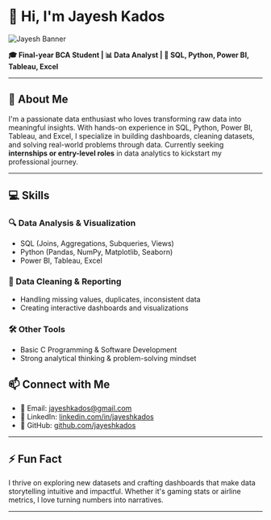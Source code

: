 # 👋 Hi, I'm **Jayesh Kados**

![Jayesh Banner](https://export-download.canva.com/JiSl0/DAGzEOJiSl0/2/0/0001-4165182114535185857.png?X-Amz-Algorithm=AWS4-HMAC-SHA256&X-Amz-Credential=AKIAQYCGKMUH5AO7UJ26%2F20250914%2Fus-east-1%2Fs3%2Faws4_request&X-Amz-Date=20250914T181058Z&X-Amz-Expires=85667&X-Amz-Signature=d10f2bdb2b87f16bac496ce613b24e2585e120bd038f99a33b6a81e077bda8f5&X-Amz-SignedHeaders=host&response-content-disposition=attachment%3B%20filename%2A%3DUTF-8%27%27BLack%2520Minimalist%2520Corporate%2520Staff%2520Identity%2520LinkedIn%2520Banner.png&response-expires=Mon%2C%2015%20Sep%202025%2017%3A58%3A45%20GMT)

**🎓 Final-year BCA Student | 📊 Data Analyst | 🧠 SQL, Python, Power BI, Tableau, Excel**

---

## 🚀 About Me

I'm a passionate data enthusiast who loves transforming raw data into meaningful insights. With hands-on experience in SQL, Python, Power BI, Tableau, and Excel, I specialize in building dashboards, cleaning datasets, and solving real-world problems through data. Currently seeking **internships or entry-level roles** in data analytics to kickstart my professional journey.

---

## 💻 Skills

### 🔍 Data Analysis & Visualization
- SQL (Joins, Aggregations, Subqueries, Views)
- Python (Pandas, NumPy, Matplotlib, Seaborn)
- Power BI, Tableau, Excel

### 🧹 Data Cleaning & Reporting
- Handling missing values, duplicates, inconsistent data
- Creating interactive dashboards and visualizations

### 🛠️ Other Tools
- Basic C Programming & Software Development
- Strong analytical thinking & problem-solving mindset


## 📫 Connect with Me

- 📧 Email: [jayeshkados@gmail.com](mailto:jayeshkados@gmail.com)
- 💼 LinkedIn: [linkedin.com/in/jayeshkados](https://linkedin.com/in/jayeshkados)
- 🐙 GitHub: [github.com/jayeshkados](https://github.com/jayeshkados)

---

## ⚡ Fun Fact

I thrive on exploring new datasets and crafting dashboards that make data storytelling intuitive and impactful. Whether it's gaming stats or airline metrics, I love turning numbers into narratives.

---
